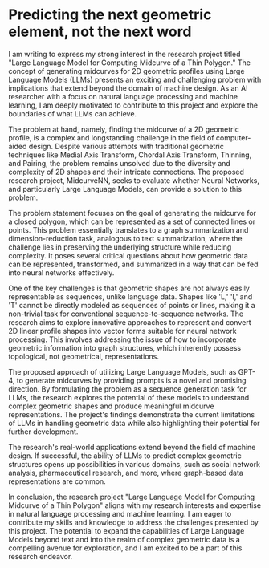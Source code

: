 # Predicting the next geometric element, not the next word

I am writing to express my strong interest in the research project titled "Large Language Model for Computing Midcurve of a Thin Polygon." The concept of generating midcurves for 2D geometric profiles using Large Language Models (LLMs) presents an exciting and challenging problem with implications that extend beyond the domain of machine design. As an AI researcher with a focus on natural language processing and machine learning, I am deeply motivated to contribute to this project and explore the boundaries of what LLMs can achieve.

The problem at hand, namely, finding the midcurve of a 2D geometric profile, is a complex and longstanding challenge in the field of computer-aided design. Despite various attempts with traditional geometric techniques like Medial Axis Transform, Chordal Axis Transform, Thinning, and Pairing, the problem remains unsolved due to the diversity and complexity of 2D shapes and their intricate connections. The proposed research project, MidcurveNN, seeks to evaluate whether Neural Networks, and particularly Large Language Models, can provide a solution to this problem.

The problem statement focuses on the goal of generating the midcurve for a closed polygon, which can be represented as a set of connected lines or points. This problem essentially translates to a graph summarization and dimension-reduction task, analogous to text summarization, where the challenge lies in preserving the underlying structure while reducing complexity. It poses several critical questions about how geometric data can be represented, transformed, and summarized in a way that can be fed into neural networks effectively.

One of the key challenges is that geometric shapes are not always easily representable as sequences, unlike language data. Shapes like 'L,' 'I,' and 'T' cannot be directly modeled as sequences of points or lines, making it a non-trivial task for conventional sequence-to-sequence networks. The research aims to explore innovative approaches to represent and convert 2D linear profile shapes into vector forms suitable for neural network processing. This involves addressing the issue of how to incorporate geometric information into graph structures, which inherently possess topological, not geometrical, representations.

The proposed approach of utilizing Large Language Models, such as GPT-4, to generate midcurves by providing prompts is a novel and promising direction. By formulating the problem as a sequence generation task for LLMs, the research explores the potential of these models to understand complex geometric shapes and produce meaningful midcurve representations. The project's findings demonstrate the current limitations of LLMs in handling geometric data while also highlighting their potential for further development.

The research's real-world applications extend beyond the field of machine design. If successful, the ability of LLMs to predict complex geometric structures opens up possibilities in various domains, such as social network analysis, pharmaceutical research, and more, where graph-based data representations are common.

In conclusion, the research project "Large Language Model for Computing Midcurve of a Thin Polygon" aligns with my research interests and expertise in natural language processing and machine learning. I am eager to contribute my skills and knowledge to address the challenges presented by this project. The potential to expand the capabilities of Large Language Models beyond text and into the realm of complex geometric data is a compelling avenue for exploration, and I am excited to be a part of this research endeavor.